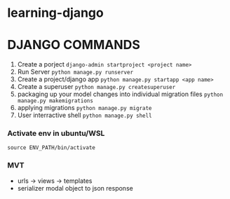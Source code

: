 # learning-django


# DJANGO COMMANDS

1. Create a porject
  ```django-admin startproject <project name>```
2. Run Server
  ```python manage.py runserver ```
3. Create a project/django app
  ```python manage.py startapp <app name>```
4. Create a superuser
  ```python manage.py createsuperuser```
5. packaging up your model changes into individual migration files
  ```python manage.py makemigrations```
6. applying migrations
  ```python manage.py migrate```
7. User interractive shell
  ```python manage.py shell```
  
### Activate env in ubuntu/WSL
  ```source ENV_PATH/bin/activate```


### MVT
- urls -> views -> templates
- serializer modal object to json response
